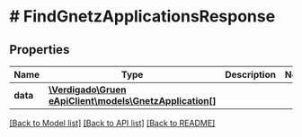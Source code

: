 # # FindGnetzApplicationsResponse

## Properties

Name | Type | Description | Notes
------------ | ------------- | ------------- | -------------
**data** | [**\Verdigado\Gruen eApiClient\models\GnetzApplication[]**](GnetzApplication.md) |  |

[[Back to Model list]](../../README.md#models) [[Back to API list]](../../README.md#endpoints) [[Back to README]](../../README.md)
